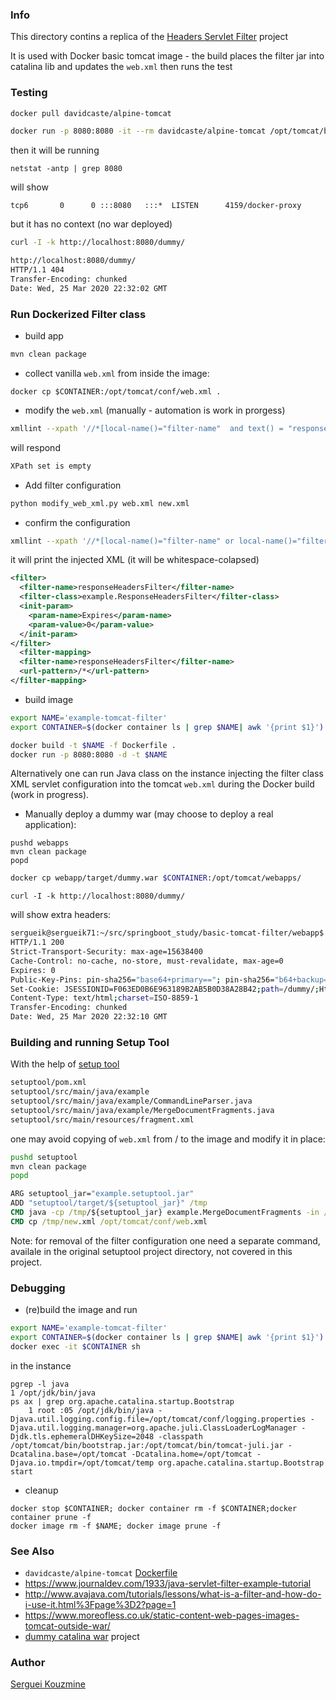 ### Info

This directory contins a replica of the [Headers Servlet Filter](https://github.com/ggrandes/headers-servlet-filter) project

It is used with Docker basic tomcat image - the build places the filter jar into catalina lib and updates the `web.xml` then runs the test



### Testing

```sh
docker pull davidcaste/alpine-tomcat
```
```sh
docker run -p 8080:8080 -it --rm davidcaste/alpine-tomcat /opt/tomcat/bin/catalina.sh run
```
then it will be running
```
netstat -antp | grep 8080
```
will show
```
tcp6       0      0 :::8080   :::*  LISTEN      4159/docker-proxy

```
but it has no context (no war deployed)
```sh
curl -I -k http://localhost:8080/dummy/
```
```sh
http://localhost:8080/dummy/
HTTP/1.1 404
Transfer-Encoding: chunked
Date: Wed, 25 Mar 2020 22:32:02 GMT
```
### Run Dockerized Filter class

* build app
```sh
mvn clean package
```

* collect vanilla `web.xml` from inside the image:
```
docker cp $CONTAINER:/opt/tomcat/conf/web.xml .
```
* modify the `web.xml` (manually  - automation is work in prorgess)

```sh
xmllint --xpath '//*[local-name()="filter-name"  and text() = "responseHeadersFiltezr"]' web.xml
```
will respond

```sh
XPath set is empty
```
* Add filter configuration
```sh
python modify_web_xml.py web.xml new.xml
```
* confirm the configuration
```sh
xmllint --xpath '//*[local-name()="filter-name" or local-name()="filter-mapping"][text() = "responseHeadersFilter"]/..' new.xml
```
it will print the injected XML (it will be whitespace-colapsed)
```xml
<filter>
  <filter-name>responseHeadersFilter</filter-name>
  <filter-class>example.ResponseHeadersFilter</filter-class>
  <init-param>
    <param-name>Expires</param-name>
    <param-value>0</param-value>
  </init-param>
</filter>
  <filter-mapping>
  <filter-name>responseHeadersFilter</filter-name>
  <url-pattern>/*</url-pattern>
</filter-mapping>
```
* build image
```sh
export NAME='example-tomcat-filter'
export CONTAINER=$(docker container ls | grep $NAME| awk '{print $1}')
```

```sh
docker build -t $NAME -f Dockerfile .
docker run -p 8080:8080 -d -t $NAME
```

Alternatively one can run Java class on the instance injecting the filter class XML servlet configuration into the tomcat `web.xml` during the Docker build (work in progress).

* Manually deploy a dummy war (may choose to deploy a real application):
```show
pushd webapps
mvn clean package
popd
```

```sh
docker cp webapp/target/dummy.war $CONTAINER:/opt/tomcat/webapps/
```

```
curl -I -k http://localhost:8080/dummy/
```
will show extra headers:
```sh
sergueik@sergueik71:~/src/springboot_study/basic-tomcat-filter/webapp$ curl -I -k http://localhost:8080/dummy/
HTTP/1.1 200
Strict-Transport-Security: max-age=15638400
Cache-Control: no-cache, no-store, must-revalidate, max-age=0
Expires: 0
Public-Key-Pins: pin-sha256="base64+primary=="; pin-sha256="b64+backup=="; max-age=604800
Set-Cookie: JSESSIONID=F063ED0B6E963189B2AB5B0D38A28B42;path=/dummy/;HttpOnly
Content-Type: text/html;charset=ISO-8859-1
Transfer-Encoding: chunked
Date: Wed, 25 Mar 2020 22:32:10 GMT
```

### Building and running Setup Tool

With the help of [setup tool](https://github.com/sergueik/selenium_java/tree/master/xslt-example) 
```sh
setuptool/pom.xml
setuptool/src/main/java/example
setuptool/src/main/java/example/CommandLineParser.java
setuptool/src/main/java/example/MergeDocumentFragments.java
setuptool/src/main/resources/fragment.xml
```
one may avoid copying of `web.xml` from / to the image and modify it in place:
```sh
pushd setuptool
mvn clean package
popd
```
```cmd
ARG setuptool_jar="example.setuptool.jar"
ADD "setuptool/target/${setuptool_jar}" /tmp
CMD java -cp /tmp/${setuptool_jar} example.MergeDocumentFragments -in /opt/tomcat/conf/web.xmll -out /tmp/new.xml
CMD cp /tmp/new.xml /opt/tomcat/conf/web.xml
```
Note: for removal of the filter configuration one need a separate command, availale in the original setuptool project directory, not covered in this project.
### Debugging

* (re)build the image and run
```sh
export NAME='example-tomcat-filter'
export CONTAINER=$(docker container ls | grep $NAME| awk '{print $1}')
docker exec -it $CONTAINER sh
```
in the instance
```
pgrep -l java
1 /opt/jdk/bin/java
ps ax | grep org.apache.catalina.startup.Bootstrap
    1 root :05 /opt/jdk/bin/java -Djava.util.logging.config.file=/opt/tomcat/conf/logging.properties -Djava.util.logging.manager=org.apache.juli.ClassLoaderLogManager -Djdk.tls.ephemeralDHKeySize=2048 -classpath /opt/tomcat/bin/bootstrap.jar:/opt/tomcat/bin/tomcat-juli.jar -Dcatalina.base=/opt/tomcat -Dcatalina.home=/opt/tomcat -Djava.io.tmpdir=/opt/tomcat/temp org.apache.catalina.startup.Bootstrap start
```


* cleanup
```
docker stop $CONTAINER; docker container rm -f $CONTAINER;docker container prune -f
docker image rm -f $NAME; docker image prune -f
```
### See  Also

  * `davidcaste/alpine-tomcat` [Dockerfile](https://github.com/davidcaste/docker-alpine-tomcat/blob/master/tomcat8/Dockerfile.jre8)
  * https://www.journaldev.com/1933/java-servlet-filter-example-tutorial
  * http://www.avajava.com/tutorials/lessons/what-is-a-filter-and-how-do-i-use-it.html%3Fpage%3D2?page=1
  * https://www.moreofless.co.uk/static-content-web-pages-images-tomcat-outside-war/
  * [dummy catalina war](https://github.com/deepak2717/TomcatDockerWar)  project

### Author
[Serguei Kouzmine](kouzmine_serguei@yahoo.com)
